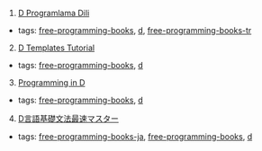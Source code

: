 1. [D Programlama Dili](http://ddili.org/ders/d/D_Programlama_Dili.pdf)
  * tags: [free-programming-books](tags/free-programming-books.md), [d](tags/d.md), [free-programming-books-tr](tags/free-programming-books-tr.md)
2. [D Templates Tutorial](https://github.com/PhilippeSigaud/D-templates-tutorial)
  * tags: [free-programming-books](tags/free-programming-books.md), [d](tags/d.md)
3. [Programming in D](http://ddili.org/ders/d.en/)
  * tags: [free-programming-books](tags/free-programming-books.md), [d](tags/d.md)
4. [D言語基礎文法最速マスター](https://gist.github.com/repeatedly/2470712)
  * tags: [free-programming-books-ja](tags/free-programming-books-ja.md), [free-programming-books](tags/free-programming-books.md), [d](tags/d.md)
